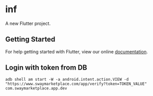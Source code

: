 # inf

A new Flutter project.

## Getting Started

For help getting started with Flutter, view our online
[documentation](https://flutter.io/).


## Login with token from DB

```
adb shell am start -W -a android.intent.action.VIEW -d "https://www.swaymarketplace.com/app/verify?token=TOKEN_VALUE" com.swaymarketplace.app.dev
```